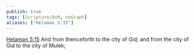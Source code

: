 ```yaml
---
publish: true
tags: [Scripture/BoM, noGraph]
aliases: ["Helaman 5:15"]
---
```

[Helaman 5:15](https://churchofjesuschrist.org/study/scriptures/bofm/hel/5?lang=eng&id=p15#p15) And from thenceforth to the city of Gid; and from the city of Gid to the city of Mulek;
